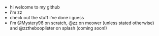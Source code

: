 - hi welcome to my github
- i'm zz
- check out the stuff i've done i guess
- i'm @Mystery96 on scratch, @zz on meower (unless stated otherwise) and @zzthebooplister on splash (coming soon!)

<!---
zzthebooplister/zzthebooplister is a ✨ special ✨ repository because its `README.md` (this file) appears on your GitHub profile.
You can click the Preview link to take a look at your changes.
--->
